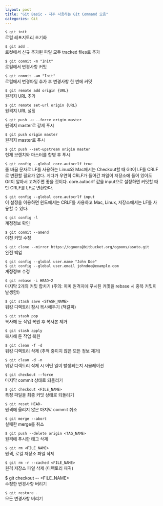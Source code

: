 ```yaml
---
layout: post
title: "Git Basic - 자주 사용하는 Git Command 모음"
categories: Git
---
```


`$ git init`
<br>로컬 레포지토리 초기화

`$ git add .`
<br>로컷에서 신규 추가된 파일 모두 tracked files로 추가

`$ git commit -m "Init"`
<br>로컬에서 변경사항 커밋

`$ git commit -am "Init"`
<br>로컬에서 변경파일 추가 후 변경사항 한 번에 커밋

`$ git remote add origin {URL}`
<br>원격지 URL 추가

`$ git remote set-url origin {URL}`
<br>원격지 URL 설정

`$ git push -u --force origin master`
<br>원격지 master로 강제 푸시

`$ git push origin master`
<br>원격지 master로 푸시

`$ git push --set-upstream origin master`
<br>현재 브랜치와 마스터를 합병 후 푸시

`$ git config --global core.autocrlf true`
<br>줄 바꿈 문자로 LF를 사용하는 Linux와 Mac에서는 Checkout할 때 Git이 LF를 CRLF로 변환할 필요가 없다. 게다가 우연히 CRLF가 들어간 파일이 저장소에 들어 있어도 Git이 알아서 고쳐주면 좋을 것이다. core.autocrlf 값을 input으로 설정하면 커밋할 때만 CRLF를 LF로 변환한다.

`$ git config --global core.autocrlf input`
<br>이 설정을 이용하면 윈도에서는 CRLF를 사용하고 Mac, Linux, 저장소에서는 LF를 사용할 수 있다.

`$ git config -l`
<br>계정정보 확인

`$ git commit --amend`
<br>이전 커밋 수정

`$ git clone --mirror https://ogoons@bitbucket.org/ogoons/asoto.git`
<br>완전 백업

`$ git config --global user.name "John Doe"`
<br>`$ git config --global user.email johndoe@example.com`
<br>계정정보 수정

`$ git rebase -i HEAD~2`
<br>마지막 2개의 커밋 합치기 (주의: 이미 원격지에 푸시된 커밋을 rebase 시 중복 커밋이 발생함!)

`$ git stash save <STASH_NAME>`
<br>워킹 디렉토리 잠시 복사해두기 (책갈피)

`$ git stash pop`
<br>복사해 둔 작업 복원 후 복사본 제거

`$ git stash apply`
<br>복사해 둔 작업 복원

`$ git clean -f -d`
<br>워킹 디렉토리 삭제 (추적 중이지 않은 모든 정보 제거)

`$ git clean -d -n`
<br>워킹 디렉토리 삭제 시 어떤 일이 발생되는지 시뮬레이션

`$ git checkout --force`
<br>마지막 commit 상태로 되돌리기

`$ git checkout <FILE_NAME>`
<br>특정 파일을 최종 커밋 상태로 되돌리기

`$ git reset HEAD~`
<br>원격에 올리지 않은 마지막 commit 취소

`$ git merge --abort`
<br>실패한 merge를 취소

`$ git push --delete origin <TAG_NAME>`
<br>원격에 푸시한 태그 삭제

`$ git rm <FILE_NAME>`
<br>원격, 로컬 저장소 파일 삭제

`$ git rm -r --cached <FILE_NAME>`
<br>원격 저장소 파일 삭제 (디렉토리 재귀)

$ git checkout -- <FILE_NAME>
<br>수정한 변경사항 버리기

`$ git restore .`
<br>모든 변경사항 버리기
